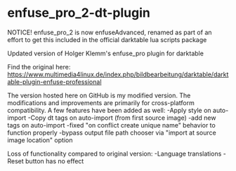 # enfuse_pro_2-dt-plugin
NOTICE! enfuse_pro_2 is now enfuseAdvanced, renamed as part of an effort to get this included in the official darktable lua scripts package

Updated version of Holger Klemm's enfuse_pro plugin for darktable

Find the original here:
https://www.multimedia4linux.de/index.php/bildbearbeitung/darktable/darktable-plugin-enfuse-professional

The version hosted here on GitHub is my modified version. The modifications and improvements are primarily for cross-platform compatibility. A few features have been added as well:
-Apply style on auto-import
-Copy dt tags on auto-import (from first source image)
-add new tags on auto-import
-fixed "on conflict create unique name" behavior to function properly
-bypass output file path chooser via "import at source image location" option

Loss of functionality compared to original version:
  -Language translations
  -Reset button has no effect
